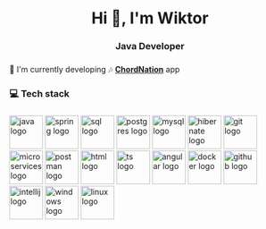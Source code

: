 <h1 align="center">Hi 👋, I'm Wiktor</h1>
<h3 align="center">Java Developer</h3>

###

###

🔨 I'm currently developing 🎶  [**ChordNation**](https://github.com/VictooR505/ChordNation) app<br>

###


### 💻 Tech stack

###
<div align="left">
  <img src="https://www.svgrepo.com/show/303654/java-logo.svg" height="60" width="60" alt="java logo" title="Java"  />
  <img src="https://www.svgrepo.com/show/376350/spring.svg" height="60" width="60" alt="spring logo" title="Spring"  />
  <img src="https://www.svgrepo.com/show/374093/sql.svg" height="60" width="60" alt="sql logo" title="SQL"  />
  <img src="https://www.svgrepo.com/show/354200/postgresql.svg" height="60" width="60" alt="postgres logo" title="PostgreSQL"  />
  <img src="https://www.svgrepo.com/show/394296/mysql.svg" height="60" width="60" alt="mysql logo" title="MySQL"  />
  <img src="https://www.svgrepo.com/show/353874/hibernate.svg" height="60" width="60" alt="hibernate logo" title="Hibernate"  />
  <img src="https://www.svgrepo.com/show/452210/git.svg" height="60" width="60" alt="git logo" title="Git"  />
  <img src="https://as2.ftcdn.net/v2/jpg/04/02/64/11/1000_F_402641103_2MkmiKGOGgudTxEW6z3H3dyBeaJY40mw.jpg" height="60" width="60" alt="microservices logo" title="Microservices"  />
  <img src="https://www.svgrepo.com/show/354202/postman-icon.svg" height="60" width="60" alt="postman logo" title="Postman"  />
  <img src="https://www.svgrepo.com/show/452228/html-5.svg" height="60" width="60" alt="html logo" title="HTML"  />
  <img src="https://www.svgrepo.com/show/354478/typescript-icon.svg" height="60" width="60" alt="ts logo" title="TypeScript"  />
  <img src="https://www.svgrepo.com/show/353396/angular-icon.svg" height="60" width="60" alt="angular logo" title="Angular"  />
  <img src="https://www.svgrepo.com/show/448221/docker.svg" height="60" width="60" alt="docker logo" title="Docker"  />
  <img src="https://www.svgrepo.com/show/512317/github-142.svg" height="60" width="60" alt="github logo" title="GitHub"  />
  <img src="https://www.svgrepo.com/show/353906/intellij-idea.svg" height="60" width="60" alt="intellij logo" title="Intellij Idea"  />
  <img src="https://www.svgrepo.com/show/354069/microsoft-windows.svg" height="60" width="60" alt="windows logo" title="Windows"  />
  <img src="https://www.svgrepo.com/show/448236/linux.svg" height="60" width="60" alt="linux logo" title="Linux"  />
</div>
